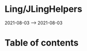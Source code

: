 Ling/JLingHelpers
================
2021-08-03 --> 2021-08-03




Table of contents
===========






